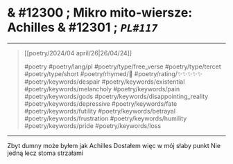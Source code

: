# & #12300 ; Mikro mito-wiersze: Achilles & #12301 ; *`PL#117`*

---

> [[poetry/2024/04 april/26|26/04/24]]
> 
> #poetry 
> #poetry/lang/pl 
> #poetry/type/free_verse #poetry/type/tercet #poetry/type/short 
> #poetry/rhymed/🔴 
> #poetry/rating/✨✨✨✨✨ 
> #poetry/keywords/despair #poetry/keywords/existential #poetry/keywords/melancholy #poetry/keywords/pain #poetry/keywords/gods #poetry/keywords/disappointing_reality #poetry/keywords/depressive #poetry/keywords/fate #poetry/keywords/futility #poetry/keywords/betrayal #poetry/keywords/frustration #poetry/keywords/humility #poetry/keywords/pride #poetry/keywords/loss 

---

Zbyt dumny może byłem jak Achilles 
Dostałem więc w mój słaby punkt
Nie jedną lecz stoma strzałami